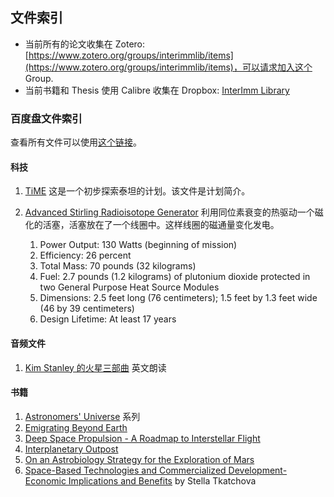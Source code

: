 ## 文件索引

* 当前所有的论文收集在 Zotero: [https://www.zotero.org/groups/interimmlib/items](https://www.zotero.org/groups/interimmlib/items)，可以请求加入这个 Group.
* 当前书籍和 Thesis 使用 Calibre 收集在 Dropbox: [InterImm Library](https://www.dropbox.com/sh/5cw2m9y58yq9nji/AACV5REv0ohTUcudd6myb7y4a?dl=0)



### 百度盘文件索引

查看所有文件可以使用[这个链接](http://pan.baidu.com/s/1nt3edKH)。

#### 科技

1. [TiME](http://pan.baidu.com/s/1sj4XNfZ) 这是一个初步探索泰坦的计划。该文件是计划简介。
2. [Advanced Stirling Radioisotope Generator](http://pan.baidu.com/s/1pJ8zD6j) 利用同位素衰变的热驱动一个磁化的活塞，活塞放在了一个线圈中。这样线圈的磁通量变化发电。

   1. Power Output: 130 Watts (beginning of mission)
   2. Efficiency: 26 percent
   3. Total Mass: 70 pounds (32 kilograms)
   4. Fuel: 2.7 pounds (1.2 kilograms) of plutonium dioxide protected in two General Purpose Heat Source Modules
   5. Dimensions: 2.5 feet long (76 centimeters); 1.5 feet by 1.3 feet wide (46 by 39 centimeters)
   6. Design Lifetime: At least 17 years




#### 音频文件

1. [Kim Stanley 的火星三部曲](http://pan.baidu.com/s/1qWp0Mj6) 英文朗读



#### 书籍

1. [Astronomers' Universe](http://pan.baidu.com/s/1i37VUFr) 系列
2. [Emigrating Beyond Earth](http://pan.baidu.com/s/1hq6CcZE) 
3. [Deep Space Propulsion - A Roadmap to Interstellar Flight](http://pan.baidu.com/s/1eQF39Do)
4. [Interplanetary Outpost](http://pan.baidu.com/s/1bnewavH)
5. [On an Astrobiology Strategy for the Exploration of Mars](http://pan.baidu.com/s/1bnFAjLH)
6. [Space-Based Technologies and Commercialized Development- Economic Implications and Benefits](http://pan.baidu.com/s/1ntiZc1N) by Stella Tkatchova

